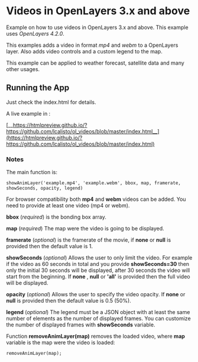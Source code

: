 # Videos in OpenLayers 3.x and above

Example on how to use videos in OpenLayers 3.x and above. This example uses _OpenLayers 4.2.0_.

This examples adds a video in format _mp4_ and _webm_ to a OpenLayers layer. Also adds video controls and a custom legend to the map.

This example can be applied to weather forecast, satellite data and many other usages.

## Running the App

Just check the index.html for details.

A live example in :

[__https://htmlpreview.github.io/?https://github.com/lcalisto/ol_videos/blob/master/index.html__](https://htmlpreview.github.io/?https://github.com/lcalisto/ol_videos/blob/master/index.html)

### Notes

The main function is:
```
showAnimLayer('example.mp4', 'example.webm', bbox, map, framerate, showSeconds, opacity, legend)
```

For browser compatibility both __mp4__ and __webm__ videos can be added. You need to provide at least one video (mp4 or webm).

__bbox__ (_required_) is the bonding box array. 

__map__ (_required_) The map were the video is going to be displayed.

__framerate__ (_optional_) is the framerate of the movie, if __none__ or __null__ is provided then the default value is 1.

__showSeconds__ (_optional_) Allows the user to only limit the video. For example if the video as 60 seconds in total and you provide __showSeconds=30__ then only the initial 30 seconds will be displayed, after 30 seconds the video will start from the beginning. If __none__ , __null__ or __'all'__ is provided then the full video will be displayed.


__opacity__ (_optional_) Allows the user to specify the video opacity. If __none__ or __null__ is provided then the default value is 0.5 (50%).

__legend__ (_optional_) The legend must be a JSON object with at least the same number of elements as the number of displayed frames. You can customize the number of displayed frames with __showSeconds__ variable.


Function __removeAnimLayer(map)__ removes the loaded video, where __map__ variable is the map were the video is loaded:
```
removeAnimLayer(map);
```
